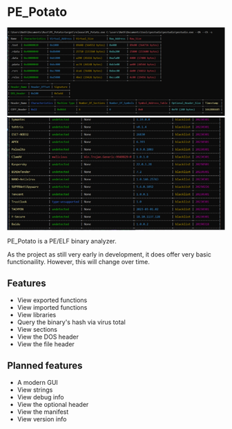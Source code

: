 # PE_Potato

![ pe1 ](/assets/pe1.png)
![ pe3 ](/assets/pe3.png)

PE_Potato is a PE/ELF binary analyzer.

As the project as still very early in development, it does offer very basic functionaility.
However, this will change over time.

## Features
- View exported functions
- View imported functions
- View libraries
- Query the binary's hash via virus total
- View sections
- View the DOS header
- View the file header

## Planned features
- A modern GUI
- View strings
- View debug info
- View the optional header
- View the manifest
- View version info
